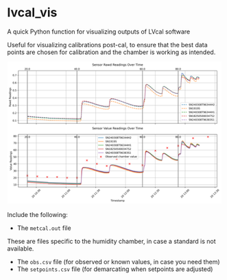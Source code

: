 # lvcal_vis
A quick Python function for visualizing outputs of LVcal software

Useful for visualizing calibrations post-cal, to ensure that the best data points are chosen for calibration and the chamber is working as intended.

<!-- ![Example plot](sensor_data_subplots.png) -->
<img src="sensor_data_subplots.png" alt="Example plot" width="500"/>

Include the following:
* The `metcal.out` file

These are files specific to the humidity chamber, in case a standard is not available.
* The `obs.csv` file (for observed or known values, in case you need them)
* The `setpoints.csv` file (for demarcating when setpoints are adjusted)